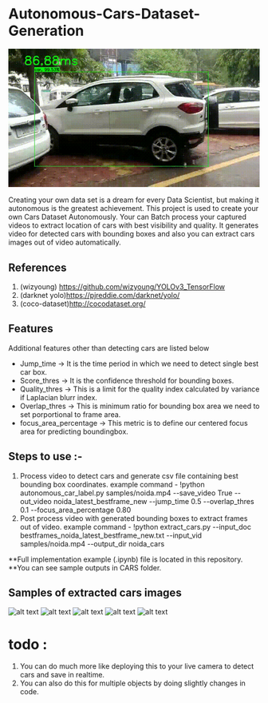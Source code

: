 # Autonomous-Cars-Dataset-Generation

![alt text](https://github.com/CRAZYMONTY/Autonomous-Cars-Dataset-Generation/blob/master/results/noida_latest_bestframe_new.gif)

Creating your own data set is a dream for every Data Scientist, but making it autonomous is the greatest achievement. This project is used to create your own Cars Dataset Autonomously. Your can Batch process your captured videos to extract location of cars with best visibility and quality. It generates video for detected cars with bounding boxes and also you can extract cars images out of video automatically. 

## References 
1. (wizyoung) https://github.com/wizyoung/YOLOv3_TensorFlow
2. (darknet yolo)https://pjreddie.com/darknet/yolo/
3. (coco-dataset)http://cocodataset.org/

## Features
Additional features other than detecting cars are listed below

* Jump_time -> It is the time period in which we need to detect single best car box.
* Score_thres -> It is the confidence threshold for bounding boxes.
* Quality_thres -> This is a limit for the quality index calculated by variance if Laplacian blurr index.
* Overlap_thres -> This is minimum ratio for bounding box area we need to set porportional to frame area.
* focus_area_percentage -> This metric is to define our centered focus area for predicting boundingbox.

## Steps to use :-

1. Process video to detect cars and generate csv file containing best bounding box coordinates.
   example command - !python autonomous_car_label.py samples/noida.mp4 --save_video True --out_video noida_latest_bestframe_new --jump_time 0.5 --overlap_thres 0.1 --focus_area_percentage 0.80
2. Post process video with generated bounding boxes to extract frames out of video.
   example command - !python extract_cars.py --input_doc bestframes_noida_latest_bestframe_new.txt --input_vid samples/noida.mp4 --output_dir noida_cars


**Full implementation example (.ipynb) file is located in this repository.
**You can see sample outputs in CARS folder.

## Samples of extracted cars images 

![alt text](https://github.com/CRAZYMONTY/Autonomous-Cars-Dataset-Generation/tree/master/CARS/monaco_cars/15543.jpg)
![alt text](https://github.com/CRAZYMONTY/Autonomous-Cars-Dataset-Generation/tree/master/CARS/monaco_cars/18913.jpg)
![alt text](https://github.com/CRAZYMONTY/Autonomous-Cars-Dataset-Generation/tree/master/CARS/monaco_cars/22741.jpg)
![alt text](https://github.com/CRAZYMONTY/Autonomous-Cars-Dataset-Generation/tree/master/CARS/monaco_cars/36042.jpg)
![alt text](https://github.com/CRAZYMONTY/Autonomous-Cars-Dataset-Generation/tree/master/CARS/monaco_cars/4170.jpg)

# todo : 
 1. You can do much more like deploying this to your live camera to detect cars and save in realtime.
 2. You can also do this for multiple objects by doing slightly changes in code.
